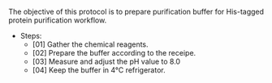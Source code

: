 The objective of this protocol is to prepare purification buffer for His-tagged protein purification workflow.

- Steps:
  - [01] Gather the chemical reagents.
  - [02] Prepare the buffer according to the receipe.
  - [03] Measure and adjust the pH value to 8.0
  - [04] Keep the buffer in 4°C refrigerator.